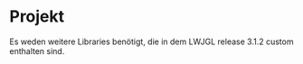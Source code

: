 # Projekt

Es weden weitere Libraries benötigt, die in dem LWJGL release 3.1.2 custom enthalten sind.
